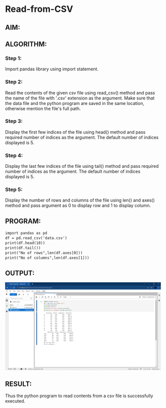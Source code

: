 # Read-from-CSV

## AIM:

## ALGORITHM:
### Step 1:
Import pandas library using import statement.

### Step 2:
Read the contents of the given csv file using read_csv() method and pass the name of the file with '.csv' extension as the argument. Make sure that the data file and the python program are saved in the same location, otherwise mention the file's full path.

### Step 3:
Display the first few indices of the file using head() method and pass required number of indices as the argument. The default number of indices displayed is 5.

### Step 4:
Display the last few indices of the file using tail() method and pass required number of indices as the argument. The default number of indices displayed is 5.

### Step 5:
Display the number of rows and columns of the file using len() and axes() method and pass argument as 0 to display row and 1 to display column.

## PROGRAM:
~~~
import pandas as pd
df = pd.read_csv('data.csv')
print(df.head(10))
print(df.tail())
print("No of rows",len(df.axes[0]))
print("No of columns",len(df.axes[1]))
~~~
## OUTPUT:
![Output](panda.jpg)
## RESULT:
Thus the python program to read contents from a csv file is successfully executed.
